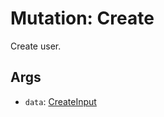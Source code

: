 # Mutation: Create

Create user.

## Args

- `data`: [CreateInput](../graphql/inputs/create.input.md)
